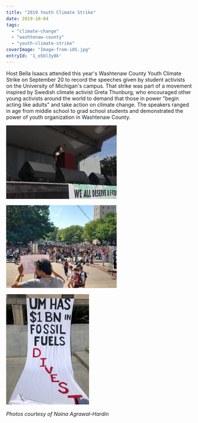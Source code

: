 ```yaml
---
title: "2019 Youth Climate Strike"
date: 2019-10-04
tags: 
  - "climate-change"
  - "washtenaw-county"
  - "youth-climate-strike"
coverImage: "Image-from-iOS.jpg"
entryId: '1_o5bl3y8k'
---
```


Host Bella Isaacs attended this year's Washtenaw County Youth Climate Strike on September 20 to record the speeches given by student activists on the University of Michigan's campus. That strike was part of a movement inspired by Swedish climate activist Greta Thunburg, who encouraged other young activists around the world to demand that those in power "begin acting like adults" and take action on climate change. The speakers ranged in age from middle school to grad school students and demonstrated the power of youth organization in Washtenaw County.

<!--more-->

![](images/Image-from-iOS-2-300x200.jpg)

![](images/Image-from-iOS-3-300x225.jpg)

![](images/Image-from-iOS-4-225x300.jpg)

_Photos courtesy of Naina Agrawal-Hardin_
